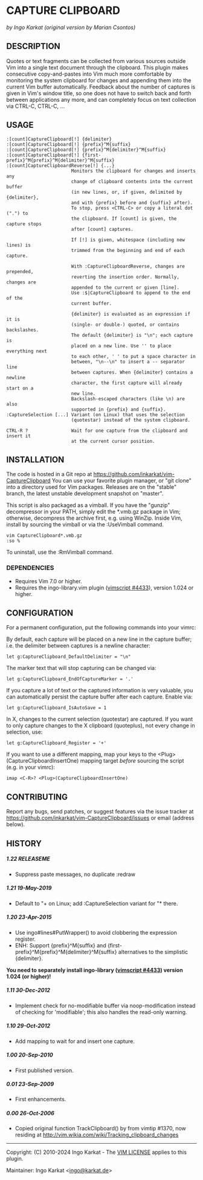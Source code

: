 CAPTURE CLIPBOARD
===============================================================================
_by Ingo Karkat_
_(original version by Marian Csontos)_

DESCRIPTION
------------------------------------------------------------------------------

Quotes or text fragments can be collected from various sources outside Vim
into a single text document through the clipboard. This plugin makes
consecutive copy-and-pastes into Vim much more comfortable by monitoring the
system clipboard for changes and appending them into the current Vim buffer
automatically. Feedback about the number of captures is given in Vim's window
title, so one does not have to switch back and forth between applications any
more, and can completely focus on text collection via CTRL-C, CTRL-C, ...

USAGE
------------------------------------------------------------------------------

    :[count]CaptureClipboard[!] {delimiter}
    :[count]CaptureClipboard[!] {prefix}^M{suffix}
    :[count]CaptureClipboard[!] {prefix}^M{delimiter}^M{suffix}
    :[count]CaptureClipboard[!] {first-prefix}^M{prefix}^M{delimiter}^M{suffix}
    :[count]CaptureClipboardReverse[!] {...}
                            Monitors the clipboard for changes and inserts any
                            change of clipboard contents into the current buffer
                            (in new lines, or, if given, delimited by {delimiter},
                            and with {prefix} before and {suffix} after).
                            To stop, press <CTRL-C> or copy a literal dot (".") to
                            the clipboard. If [count] is given, the capture stops
                            after [count] captures.

                            If [!] is given, whitespace (including new lines) is
                            trimmed from the beginning and end of each capture.

                            With :CaptureClipboardReverse, changes are prepended,
                            reverting the insertion order. Normally, changes are
                            appended to the current or given [line].
                            Use :$|CaptureClipboard to append to the end of the
                            current buffer.

                            {delimiter} is evaluated as an expression if it is
                            (single- or double-) quoted, or contains backslashes.
                            The default {delimiter} is "\n"; each capture is
                            placed on a new line. Use '' to place everything next
                            to each other, ' ' to put a space character in
                            between, "\n--\n" to insert a -- separator line
                            between captures. When {delimiter} contains a newline
                            character, the first capture will already start on a
                            new line.
                            Backslash-escaped characters (like \n) are also
                            supported in {prefix} and {suffix}.
    :CaptureSelection [...] Variant (on Linux) that uses the selection
                            (quotestar) instead of the system clipboard.

    CTRL-R ?                Wait for one capture from the clipboard and insert it
                            at the current cursor position.

INSTALLATION
------------------------------------------------------------------------------

The code is hosted in a Git repo at
    https://github.com/inkarkat/vim-CaptureClipboard
You can use your favorite plugin manager, or "git clone" into a directory used
for Vim packages. Releases are on the "stable" branch, the latest unstable
development snapshot on "master".

This script is also packaged as a vimball. If you have the "gunzip"
decompressor in your PATH, simply edit the \*.vmb.gz package in Vim; otherwise,
decompress the archive first, e.g. using WinZip. Inside Vim, install by
sourcing the vimball or via the :UseVimball command.

    vim CaptureClipboard*.vmb.gz
    :so %

To uninstall, use the :RmVimball command.

### DEPENDENCIES

- Requires Vim 7.0 or higher.
- Requires the ingo-library.vim plugin ([vimscript #4433](http://www.vim.org/scripts/script.php?script_id=4433)), version 1.024 or
  higher.

CONFIGURATION
------------------------------------------------------------------------------

For a permanent configuration, put the following commands into your vimrc:

By default, each capture will be placed on a new line in the capture buffer;
i.e. the delimiter between captures is a newline character:

    let g:CaptureClipboard_DefaultDelimiter = "\n"

The marker text that will stop capturing can be changed via:

    let g:CaptureClipboard_EndOfCaptureMarker = '.'

If you capture a lot of text or the captured information is very valuable, you
can automatically persist the capture buffer after each capture. Enable via:

    let g:CaptureClipboard_IsAutoSave = 1

In X, changes to the current selection (quotestar) are captured. If you want
to only capture changes to the X clipboard (quoteplus), not every change in
selection, use:

    let g:CaptureClipboard_Register = '+'

If you want to use a different mapping, map your keys to the
&lt;Plug&gt;(CaptureClipboardInsertOne) mapping target _before_ sourcing the script
(e.g. in your vimrc):

    imap <C-R>? <Plug>(CaptureClipboardInsertOne)

CONTRIBUTING
------------------------------------------------------------------------------

Report any bugs, send patches, or suggest features via the issue tracker at
https://github.com/inkarkat/vim-CaptureClipboard/issues or email (address
below).

HISTORY
------------------------------------------------------------------------------

##### 1.22    RELEASEME
- Suppress paste messages, no duplicate :redraw

##### 1.21    19-May-2019
- Default to "+ on Linux; add :CaptureSelection variant for "\* there.

##### 1.20    23-Apr-2015
- Use ingo#lines#PutWrapper() to avoid clobbering the expression register.
- ENH: Support {prefix}^M{suffix} and
  {first-prefix}^M{prefix}^M{delimiter}^M{suffix} alternatives to the
  simplistic {delimiter}.

__You need to separately install ingo-library ([vimscript #4433](http://www.vim.org/scripts/script.php?script_id=4433)) version
  1.024 (or higher)!__

##### 1.11    30-Dec-2012
- Implement check for no-modifiable buffer via noop-modification instead of
checking for 'modifiable'; this also handles the read-only warning.

##### 1.10    29-Oct-2012
- Add mapping to wait for and insert one capture.

##### 1.00    20-Sep-2010
- First published version.

##### 0.01    23-Sep-2009
- First enhancements.

##### 0.00    26-Oct-2006
- Copied original function TrackClipboard() by from vimtip #1370, now residing
at http://vim.wikia.com/wiki/Tracking_clipboard_changes

------------------------------------------------------------------------------
Copyright: (C) 2010-2024 Ingo Karkat -
The [VIM LICENSE](http://vimdoc.sourceforge.net/htmldoc/uganda.html#license) applies to this plugin.

Maintainer:     Ingo Karkat &lt;ingo@karkat.de&gt;
